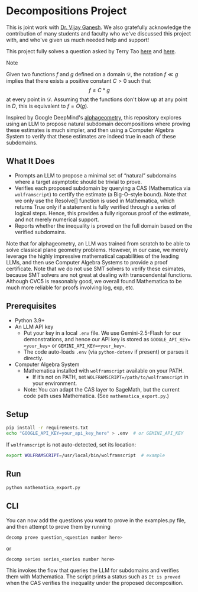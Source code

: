 # Decompositions Project

This is joint work with [Dr. Vijay Ganesh](https://www.cc.gatech.edu/people/vijay-ganesh). We also gratefully acknowledge the contribution of many students and faculty who we've discussed this project with, and who've given us much needed help and support!

This project fully solves a question asked by Terry Tao [here](https://terrytao.wordpress.com/2025/05/01/a-proof-of-concept-tool-to-verify-estimates/#n2) and [here](https://mathoverflow.net/questions/463937/what-mathematical-problems-can-be-attacked-using-deepminds-recent-mathematical/463940#463940). 

>[!NOTE]
>Given two functions $f$ and $g$ defined on a domain $\mathcal{D}$, the notation $f\ll g$ implies that there exists a positive constant $C>0$ such that $$f \leq C*g$$ at every point in $\mathcal{D}$. Assuming that the functions don't blow up at any point in $D$, this is equivalent to $f = O(g)$. 

Inspired by Google DeepMind's [alphageometry](https://github.com/google-deepmind/alphageometry), this repository explores using an LLM to propose natural subdomain decompositions where proving these estimates is much simpler, and then using a Computer Algebra System to verify that these estimates are indeed true in each of these subdomains. 

## What It Does
- Prompts an LLM to propose a minimal set of “natural” subdomains where a target asymptotic should be trivial to prove.
- Verifies each proposed subdomain by querying a CAS (Mathematica via `wolframscript`) to certify the estimate (a Big-O–style bound). Note that we only use the Resolve[] function is used in Mathematica, which returns True only if a statement is fully verified through a series of logical steps. Hence, this provides a fully rigorous proof of the estimate, and not merely numerical support. 
- Reports whether the inequality is proved on the full domain based on the verified subdomains.

Note that for alphageometry, an LLM was trained from scratch to be able to solve classical plane geometry problems. However, in our case, we merely leverage the highly impressive mathematical capabilities of the leading LLMs, and then use Computer Algebra Systems to provide a proof certificate. Note that we do not use SMT solvers to verify these esimates, because SMT solvers are not great at dealing with transcendental functions. Although CVC5 is reasonably good, we overall found Mathematica to be much more reliable for proofs involving log, exp, etc. 

## Prerequisites
- Python 3.9+
- An LLM API key
  - Put your key in a local `.env` file. We use Gemini-2.5-Flash for our demonstrations, and hence our API key is stored as `GOOGLE_API_KEY=<your_key>` or `GEMINI_API_KEY=<your_key>`.
  - The code auto-loads `.env` (via `python-dotenv` if present) or parses it directly.
- Computer Algebra System
  - Mathematica installed with `wolframscript` available on your PATH.
    - If it’s not on PATH, set `WOLFRAMSCRIPT=/path/to/wolframscript` in your environment.
  - Note: You can adapt the CAS layer to SageMath, but the current code path uses Mathematica. (See `mathematica_export.py`.)

## Setup
```bash
pip install -r requirements.txt
echo "GOOGLE_API_KEY=your_api_key_here" > .env  # or GEMINI_API_KEY
```

If `wolframscript` is not auto-detected, set its location:
```bash
export WOLFRAMSCRIPT=/usr/local/bin/wolframscript  # example
```

## Run
```bash
python mathematica_export.py
```

## CLI
You can now add the questions you want to prove in the examples.py file, and then attempt to prove them by running
```bash
decomp prove question_<question number here>
```
or 
```
decomp series series_<series number here>
```

This invokes the flow that queries the LLM for subdomains and verifies them with Mathematica. The script prints a status such as `It is proved` when the CAS verifies the inequality under the proposed decomposition.

